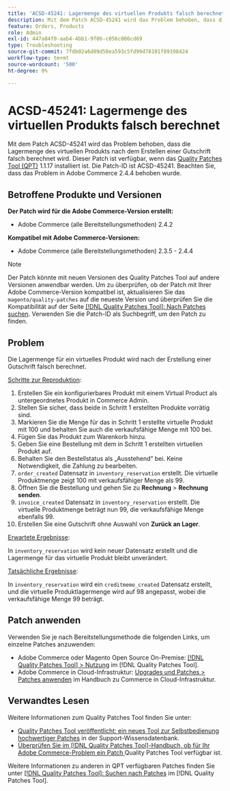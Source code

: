 ```yaml
---
title: 'ACSD-45241: Lagermenge des virtuellen Produkts falsch berechnet'
description: Mit dem Patch ACSD-45241 wird das Problem behoben, dass die Lagermenge des virtuellen Produkts nach dem Erstellen einer Gutschrift falsch berechnet wird. Dieser Patch ist verfügbar, wenn das [Quality Patches Tool (QPT)](https://experienceleague.adobe.com/de/docs/commerce-operations/tools/quality-patches-tool/quality-patches-tool-to-self-serve-quality-patches) 1.1.17 installiert ist. Die Patch-ID ist ACSD-45241. Beachten Sie, dass das Problem in Adobe Commerce 2.4.4 behoben wurde.
feature: Orders, Products
role: Admin
exl-id: 447a84f0-aab4-4bb1-9f06-c056c006cd69
type: Troubleshooting
source-git-commit: 7fdb02a6d89d50ea593c5fd99d78101f89198424
workflow-type: tm+mt
source-wordcount: '500'
ht-degree: 0%

---
```


# ACSD-45241: Lagermenge des virtuellen Produkts falsch berechnet

Mit dem Patch ACSD-45241 wird das Problem behoben, dass die Lagermenge des virtuellen Produkts nach dem Erstellen einer Gutschrift falsch berechnet wird. Dieser Patch ist verfügbar, wenn das [Quality Patches Tool (QPT)](https://experienceleague.adobe.com/de/docs/commerce-operations/tools/quality-patches-tool/quality-patches-tool-to-self-serve-quality-patches) 1.1.17 installiert ist. Die Patch-ID ist ACSD-45241. Beachten Sie, dass das Problem in Adobe Commerce 2.4.4 behoben wurde.

## Betroffene Produkte und Versionen

**Der Patch wird für die Adobe Commerce-Version erstellt:**

* Adobe Commerce (alle Bereitstellungsmethoden) 2.4.2

**Kompatibel mit Adobe Commerce-Versionen:**

* Adobe Commerce (alle Bereitstellungsmethoden) 2.3.5 - 2.4.4

>[!NOTE]
>
>Der Patch könnte mit neuen Versionen des Quality Patches Tool auf andere Versionen anwendbar werden. Um zu überprüfen, ob der Patch mit Ihrer Adobe Commerce-Version kompatibel ist, aktualisieren Sie das `magento/quality-patches` auf die neueste Version und überprüfen Sie die Kompatibilität auf der Seite [[!DNL Quality Patches Tool]: Nach Patches suchen](https://experienceleague.adobe.com/de/docs/commerce-operations/tools/quality-patches-tool/quality-patches-tool-to-self-serve-quality-patches). Verwenden Sie die Patch-ID als Suchbegriff, um den Patch zu finden.

## Problem

Die Lagermenge für ein virtuelles Produkt wird nach der Erstellung einer Gutschrift falsch berechnet.

<u>Schritte zur Reproduktion</u>:

1. Erstellen Sie ein konfigurierbares Produkt mit einem Virtual Product als untergeordnetes Produkt in Commerce Admin.
1. Stellen Sie sicher, dass beide in Schritt 1 erstellten Produkte vorrätig sind.
1. Markieren Sie die Menge für das in Schritt 1 erstellte virtuelle Produkt mit 100 und behalten Sie auch die verkaufsfähige Menge mit 100 bei.
1. Fügen Sie das Produkt zum Warenkorb hinzu.
1. Geben Sie eine Bestellung mit dem in Schritt 1 erstellten virtuellen Produkt auf.
1. Behalten Sie den Bestellstatus als „Ausstehend“ bei. Keine Notwendigkeit, die Zahlung zu bearbeiten.
1. `order_created` Datensatz in `inventory_reservation` erstellt. Die virtuelle Produktmenge zeigt 100 mit verkaufsfähiger Menge als 99.
1. Öffnen Sie die Bestellung und gehen Sie zu **Rechnung** > **Rechnung senden**.
1. `invoice_created` Datensatz in `inventory_reservation` erstellt. Die virtuelle Produktmenge beträgt nun 99, die verkaufsfähige Menge ebenfalls 99.
1. Erstellen Sie eine Gutschrift ohne Auswahl von **Zurück an Lager**.

<u>Erwartete Ergebnisse</u>:

In `inventory_reservation` wird kein neuer Datensatz erstellt und die Lagermenge für das virtuelle Produkt bleibt unverändert.

<u>Tatsächliche Ergebnisse</u>:

In `inventory_reservation` wird ein `creditmemo_created` Datensatz erstellt, und die virtuelle Produktlagermenge wird auf 98 angepasst, wobei die verkaufsfähige Menge 99 beträgt.

## Patch anwenden

Verwenden Sie je nach Bereitstellungsmethode die folgenden Links, um einzelne Patches anzuwenden:

* Adobe Commerce oder Magento Open Source On-Premise: [[!DNL Quality Patches Tool] > Nutzung](/help/tools/quality-patches-tool/usage.md) im [!DNL Quality Patches Tool].
* Adobe Commerce in Cloud-Infrastruktur: [Upgrades und Patches > Patches anwenden](https://experienceleague.adobe.com/docs/commerce-cloud-service/user-guide/develop/upgrade/apply-patches.html?lang=de) im Handbuch zu Commerce in Cloud-Infrastruktur.

## Verwandtes Lesen

Weitere Informationen zum Quality Patches Tool finden Sie unter:

* [Quality Patches Tool veröffentlicht: ein neues Tool zur Selbstbedienung hochwertiger Patches](https://experienceleague.adobe.com/de/docs/commerce-operations/tools/quality-patches-tool/quality-patches-tool-to-self-serve-quality-patches) in der Support-Wissensdatenbank.
* [Überprüfen Sie im [!DNL Quality Patches Tool]-Handbuch, ob für Ihr Adobe Commerce-Problem ein Patch ](/help/tools/quality-patches-tool/patches-available-in-qpt/check-patch-for-magento-issue-with-magento-quality-patches.md) Quality Patches Tool verfügbar ist.

Weitere Informationen zu anderen in QPT verfügbaren Patches finden Sie unter [[!DNL Quality Patches Tool]: Suchen nach Patches](https://experienceleague.adobe.com/tools/commerce-quality-patches/index.html?lang=de) im [!DNL Quality Patches Tool].
